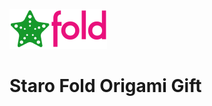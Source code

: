 ![Staro Fold](https://github.com/dinhtt-randrise/sfog-me-website/blob/5e7bacb60b42695d1f121fc66658466b0f92fa08/starofold-64.png)

# Staro Fold Origami Gift
